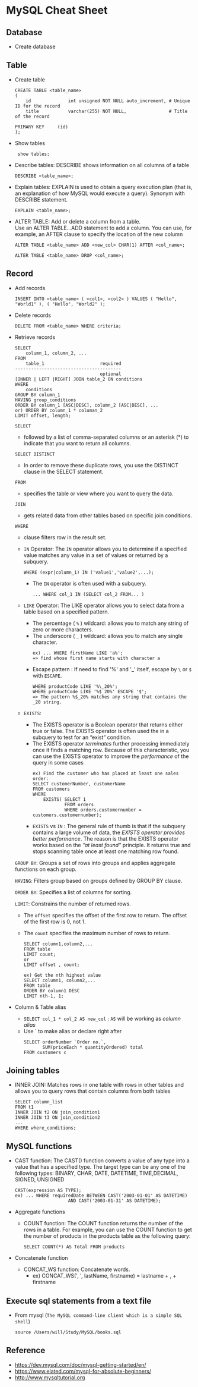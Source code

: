 # **MySQL Cheat Sheet**

## Database

- Create database


## Table

- Create table
    ```
    CREATE TABLE <table_name>
    (
        id              int unsigned NOT NULL auto_increment, # Unique ID for the record
        title           varchar(255) NOT NULL,                # Title of the record

    PRIMARY KEY     (id)
    );
    ```
- Show tables
    ```
     show tables;
    ```

- Describe tables: DESCRIBE shows information on all columns of a table
    ```
    DESCRIBE <table_name>;
    ```

- Explain tables: EXPLAIN is used to obtain a query execution plan (that is, an explanation of how MySQL would execute a query). Synonym with DESCRIBE statement.
    ```
    EXPLAIN <table_name>;
    ```

- ALTER TABLE: Add or delete a column from a table.  
Use an ALTER TABLE...ADD statement to add a column. You can use, for example, an AFTER clause to specify the location of the new column
    ```
    ALTER TABLE <table_name> ADD <new_col> CHAR(1) AFTER <col_name>;
    ```

    ```
    ALTER TABLE <table_name> DROP <col_name>;
    ```

## Record

- Add records
    ```
    INSERT INTO <table_name> ( <col1>, <col2> ) VALUES ( "Hello", "World1" ), ( "Hello", "World2" );
  ```

- Delete records
    ```
    DELETE FROM <table_name> WHERE criteria;
    ```

- Retrieve records
   
    ```
    SELECT 
        column_1, column_2, ...
    FROM
        table_1                     required
    ----------------------------------------
                                    optional
    [INNER | LEFT |RIGHT] JOIN table_2 ON conditions
    WHERE
        conditions
    GROUP BY column_1
    HAVING group_conditions
    ORDER BY column_1 [ASC|DESC], column_2 [ASC|DESC], ...
    or) ORDER BY column_1 * columan_2
    LIMIT offset, length;
    ```
    
    
    `SELECT`
    - followed by a list of comma-separated columns or an asterisk (*) to indicate that you want to return all columns.
    
    `SELECT DISTINCT`
    - In order to remove these duplicate rows, you use the DISTINCT clause in the SELECT statement.

    `FROM`
    - specifies the table or view where you want to query the data.

    `JOIN`
    - gets related data from other tables based on specific join conditions.

    `WHERE`
    - clause filters row in the result set.
    - `IN` Operator: The `IN` operator allows you to determine if a specified value matches any value in a set of values or returned by a subquery.
        ```
        WHERE (expr|column_1) IN ('value1','value2',...);
        ```

        - The `IN` operator is often used with a subquery. 
            ```
            ... WHERE col_1 IN (SELECT col_2 FROM... )
            ```
    - `LIKE` Operator: The LIKE operator allows you to select data from a table based on a specified pattern.
        - The percentage ( `%` ) wildcard: allows you to match any string of zero or more characters.
        - The underscore ( `_` ) wildcard: allows you to match any single character.
            ```
            ex) ... WHERE firstName LIKE 'a%';
            => find whose first name starts with character a
            ```
        - Escape pattern : If need to find '%' and '_' itself, escape by `\` or `$` with `ESCAPE`.
            ```
            WHERE productCode LIKE '%\_20%';
            WHERE productCode LIKE '%$_20%' ESCAPE '$';
            => The pattern %$_20% matches any string that contains the _20 string.
            ```
    - `EXISTS`: 
        - The EXISTS operator is a Boolean operator that returns either true or false. The EXISTS operator is often used the in a subquery to test for an “exist” condition.
        - The EXISTS operator *terminates* further processing immediately once it finds a matching row. Because of this characteristic, you can use the EXISTS operator to improve the *performance* of the query in some cases
            ```
            ex) Find the customer who has placed at least one sales order:
            SELECT customerNumber, customerName
            FROM customers
            WHERE
                EXISTS( SELECT 1
                        FROM orders
                        WHERE orders.customernumber = customers.customernumber);
            ```
        - `EXISTS` vs `IN` : The general rule of thumb is that if the subquery contains a large volume of data, the *EXISTS operator provides better performance*. The reason is that the EXISTS operator works based on the *“at least found”* principle. It returns true and stops scanning table once at least one matching row found.
    


    `GROUP BY`: Groups a set of rows into groups and applies aggregate functions on each group.
    
    `HAVING`: Filters group based on groups defined by GROUP BY clause.

    `ORDER BY`: Specifies a list of columns for sorting.

    `LIMIT`: Constrains the number of returned rows.
    -  The `offset` specifies the offset of the first row to return. The offset of the first row is 0, not 1.
    - The `count` specifies the maximum number of rows to return.
        ```
        SELECT column1,column2,...
        FROM table
        LIMIT count;
        or
        LIMIT offset , count; 
        ```

        ```
        ex) Get the nth highest value
        SELECT column1, column2,...
        FROM table
        ORDER BY column1 DESC
        LIMIT nth-1, 1;
        ```
            

- Column & Table alias
    - `SELECT col_1 * col_2 AS new_col` : `AS` will be working as *column alias*
    -   Use ` to make alias or declare right after 
        ```
        SELECT orderNumber `Order no.`,
               SUM(priceEach * quantityOrdered) total
        FROM customers c
        ```
      
## Joining tables
- INNER JOIN: Matches rows in one table with rows in other tables and allows you to query rows that contain columns from both tables
    ```
    SELECT column_list
    FROM t1
    INNER JOIN t2 ON join_condition1
    INNER JOIN t3 ON join_condition2
    ...
    WHERE where_conditions;
    ```



    

## MySQL functions
- CAST function: The CAST() function converts a value of any type into a value that has a specified type. The target type can be any one of the following types: BINARY, CHAR, DATE, DATETIME, TIME,DECIMAL, SIGNED, UNSIGNED 
    ```
    CAST(expression AS TYPE);
    ex) ... WHERE requiredDate BETWEEN CAST('2003-01-01' AS DATETIME)
                        AND CAST('2003-01-31' AS DATETIME);
    ```


- Aggregate functions
    - COUNT function: The COUNT function returns the number of the rows in a table. For example, you can use the COUNT function to get the number of products in the products table as the following query:
        ```
        SELECT COUNT(*) AS Total FROM products
        ```

- Concatenate function
    - CONCAT_WS function: Concatenate words. 
        - ex) CONCAT_WS(', ', lastName, firstname) = lastname + , + firstname



## Execute sql statements from a text file
- From mysql (`The MySQL command-line client which is a simple SQL shell`)
    ```
    source /Users/will/Study/MySQL/books.sql
    ```






## Reference
- https://dev.mysql.com/doc/mysql-getting-started/en/
- https://www.elated.com/mysql-for-absolute-beginners/
- http://www.mysqltutorial.org
